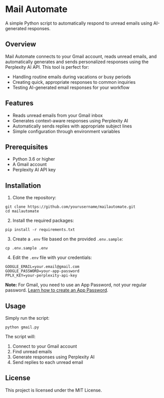 # Mail Automate

A simple Python script to automatically respond to unread emails using AI-generated responses.

## Overview

Mail Automate connects to your Gmail account, reads unread emails, and automatically generates and sends personalized responses using the Perplexity AI API. This tool is perfect for:

- Handling routine emails during vacations or busy periods
- Creating quick, appropriate responses to common inquiries
- Testing AI-generated email responses for your workflow

## Features

- Reads unread emails from your Gmail inbox
- Generates context-aware responses using Perplexity AI
- Automatically sends replies with appropriate subject lines
- Simple configuration through environment variables

## Prerequisites

- Python 3.6 or higher
- A Gmail account
- Perplexity AI API key

## Installation

1. Clone the repository:
```
git clone https://github.com/yourusername/mailautomate.git
cd mailautomate
```

2. Install the required packages:
```
pip install -r requirements.txt
```

3. Create a `.env` file based on the provided `.env.sample`:
```
cp .env.sample .env
```

4. Edit the `.env` file with your credentials:
```
GOOGLE_EMAIL=your.email@gmail.com
GOOGLE_PASSWORD=your-app-password
PPLX_KEY=your-perplexity-api-key
```

**Note:** For Gmail, you need to use an App Password, not your regular password. [Learn how to create an App Password](https://support.google.com/accounts/answer/185833).

## Usage

Simply run the script:

```
python gmail.py
```

The script will:
1. Connect to your Gmail account
2. Find unread emails
3. Generate responses using Perplexity AI
4. Send replies to each unread email

## License

This project is licensed under the MIT License.